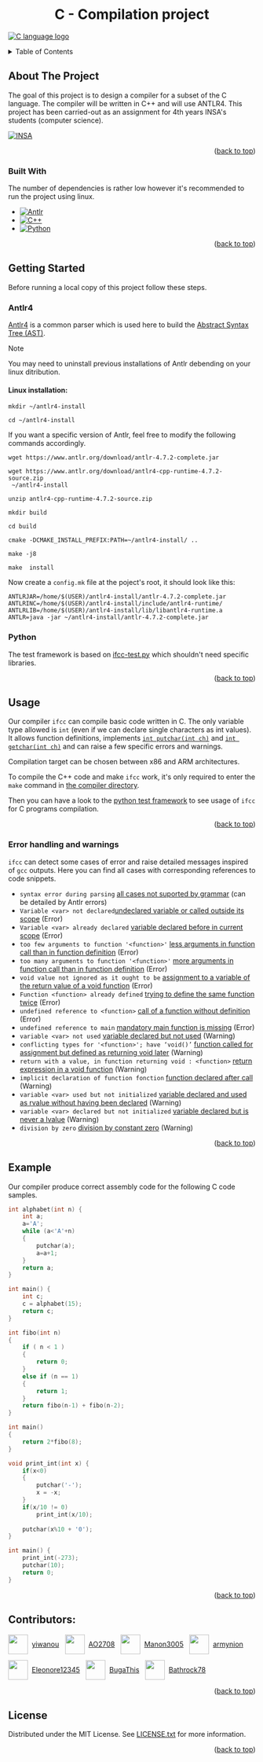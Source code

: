 <!-- Improved compatibility of back to top link: See: https://github.com/othneildrew/Best-README-Template/pull/73 -->
<a id="readme-top"></a>

<h1 align="center">C - Compilation project</h1>

[![C language logo][c-logo]](https://en.cppreference.com/w/c/language)

<!-- TABLE OF CONTENTS -->
<details>
  <summary>Table of Contents</summary>
  <ol>
    <li>
      <a href="#about-the-project">About The Project</a>
      <ul>
        <li><a href="#built-with">Built With</a></li>
      </ul>
    </li>
    <li>
      <a href="#getting-started">Getting Started</a>
      <ul>
        <li><a href="#antlr4">Antlr4</a></li>
        <li><a href="#python">Python</a></li>
      </ul>
    </li>
    <li>
      <a href="#usage">Usage</a>
      <ul>
        <li><a href="#error-handling-and-warnings">Error handling and warnings</a></li>
      </ul>
    </li>
    <li><a href="#example">Example</a></li>
    <li><a href="#contributors">Contibutors</a></li>
    <li><a href="#license">License</a></li>

  </ol>
</details>



<!-- ABOUT THE PROJECT -->
## About The Project

The goal of this project is to design a compiler for a subset of the C language. The compiler will be written in C++ and will use ANTLR4. This project has been carried-out as an assignment for 4th years INSA's students (computer science).

[![INSA][insa-lgog]][insa-url]

<p align="right">(<a href="#readme-top">back to top</a>)</p>



### Built With

The number of dependencies is rather low however it's recommended to run the project using linux.

* [![Antlr][antlr-logo]][antlr-url]
* [![C++][cpp-logo]][cpp-url]
* [![Python][python-logo]][python-url]


<p align="right">(<a href="#readme-top">back to top</a>)</p>



<!-- GETTING STARTED -->
## Getting Started

Before running a local copy of this project follow these steps.

### Antlr4

[Antlr4][antlr-url] is a common parser which is used here to build the [Abstract Syntax Tree (AST)][ast-url].

> [!NOTE]
> You may need to uninstall previous installations of Antlr debending on your linux ditribution.

#### Linux installation:
```
mkdir ~/antlr4-install
```
```
cd ~/antlr4-install
```
If you want a specific version of Antlr, feel free to modify the following commands accordingly.
```
wget https://www.antlr.org/download/antlr-4.7.2-complete.jar
```
```
wget https://www.antlr.org/download/antlr4-cpp-runtime-4.7.2-source.zip
 ~/antlr4-install
```
```
unzip antlr4-cpp-runtime-4.7.2-source.zip
```
```
mkdir build
```
```
cd build
```
```
cmake -DCMAKE_INSTALL_PREFIX:PATH=~/antlr4-install/ ..
```
```
make -j8
```
```
make  install
```
Now create a `config.mk` file at the poject's root, it should look like this:
```
ANTLRJAR=/home/$(USER)/antlr4-install/antlr-4.7.2-complete.jar
ANTLRINC=/home/$(USER)/antlr4-install/include/antlr4-runtime/
ANTLRLIB=/home/$(USER)/antlr4-install/lib/libantlr4-runtime.a
ANTLR=java -jar ~/antlr4-install/antlr-4.7.2-complete.jar
```

### Python

The test framework is based on [ifcc-test.py][python-test-script] which shouldn't need specific libraries.

<p align="right">(<a href="#readme-top">back to top</a>)</p>

<!-- USAGE EXAMPLES -->
## Usage

Our compiler `ifcc` can compile basic code written in C. The only variable type allowed is `int` (even if we can declare single characters as int values). It allows function definitions, implements [`int putchar(int ch)`][putchar-url] and [`int getchar(int ch)`][getchar-url] and can raise a few specific errors and warnings.

Compilation target can be chosen between x86 and ARM architectures.

To compile the C++ code and make `ifcc` work, it's only required to enter the `make` command in [the compiler directory][compiler-dir].

Then you can have a look to the [python test framework][python-test-script] to see usage of `ifcc` for C programs compilation.

<p align="right">(<a href="#readme-top">back to top</a>)</p>

### Error handling and warnings

`ifcc` can detect some cases of error and raise detailed messages inspired of `gcc` outputs. Here you can find all cases with corresponding references to code snippets. 

- `syntax error during parsing` [all cases not suported by grammar][err-syntax] (can be detailed by Antlr errors)
- `Variable <var> not declared`[undeclared variable or called outside its scope][err-var-non-decla] (Error)
- `Variable <var> already declared` [variable declared before in current scope][err-double-decla] (Error)
- `too few arguments to function '<function>'` [less arguments in function call than in function definition][err-too-few-args] (Error)
- `too many arguments to function '<function>'` [more arguments in function call than in function definition][err-too-many-args] (Error)
- `void value not ignored as it ought to be` [assignment to a variable of the return value of a void function][err-void-assign] (Error)
- `Function <function> already defined` [trying to define the same function twice][err-func-def-twice] (Error)
- `undefined reference to <function>` [call of a function without definition][err-undef-func] (Error)
- `undefined reference to main` [mandatory main function is missing][err-no-main] (Error)
- `variable <var> not used` [variable declared but not used][warn-not-used-var] (Warning)
- `conflicting types for '<function>'; have ‘void()’` [function called for assignment but defined as returning void later][warn-not-used-var] (Warning)
- `return with a value, in function returning void : <function>` [return expression in a void function][warn-return-void-func] (Warning)
- `implicit declaration of function fonction` [function declared after call][warn-not-used-var] (Warning)
- `variable <var> used but not initialized` [variable declared and used as rvalue without having been declared][warn-not-decl-var] (Warning)
- `variable <var> declared but not initialized` [variable declared but is never a lvalue][warn-not-decl-var] (Warning)
- `division by zero` [division by constant zero][warn-div-zero] (Warning)

<p align="right">(<a href="#readme-top">back to top</a>)</p>

## Example

Our compiler produce correct assembly code for the following C code samples.

```C
int alphabet(int n) {
    int a;
    a='A';
    while (a<'A'+n)
    {
        putchar(a);
        a=a+1;
    }
    return a;
}

int main() {
    int c;
    c = alphabet(15);
    return c;
}
```

```C
int fibo(int n)
{
    if ( n < 1 )
    {
        return 0;
    }
    else if (n == 1)
    {
        return 1;
    }
    return fibo(n-1) + fibo(n-2);
}

int main()
{
    return 2*fibo(8);
}
```

```C
void print_int(int x) {
    if(x<0)
    {
        putchar('-');
        x = -x;
    }
    if(x/10 != 0)
        print_int(x/10);
        
    putchar(x%10 + '0');
}

int main() {
    print_int(-273);
    putchar(10);
    return 0;
}
```

<p align="right">(<a href="#readme-top">back to top</a>)</p>

## Contributors:
<div style="display: flex; flex-wrap: wrap; gap: 12px;">
  <div style="display: flex; align-items: center; gap: 8px;">
    <img src="https://avatars.githubusercontent.com/u/103212284?v=4" width="40" />
    <span><a href="https://github.com/yiwanou" >yiwanou</a></span>
  </div>
  <div style="display: flex; align-items: center; gap: 8px;">
    <img src="https://avatars.githubusercontent.com/u/68855403?v=4" width="40" />
    <span><a href="https://github.com/AO2708" >AO2708</a></span>
  </div>
  <div style="display: flex; align-items: center; gap: 8px;">
    <img src="https://avatars.githubusercontent.com/u/129035607?v=4" width="40" />
    <span><a href="https://github.com/Manon3005" >Manon3005</a></span>
  </div>
  <div style="display: flex; align-items: center; gap: 8px;">
    <img src="https://avatars.githubusercontent.com/u/147798555?v=4" width="40" />
    <span><a href="https://github.com/armynion" >armynion</a></span>
  </div>
  <div style="display: flex; align-items: center; gap: 8px;">
    <img src="https://avatars.githubusercontent.com/u/77687565?v=4" width="40" />
    <span><a href="https://github.com/Eleonore12345" >Eleonore12345</a></span>
  </div>
  <div style="display: flex; align-items: center; gap: 8px;">
    <img src="https://avatars.githubusercontent.com/u/128641822?v=4" width="40" />
    <span><a href="https://github.com/BugaThis" >BugaThis</a></span>
  </div>
  <div style="display: flex; align-items: center; gap: 8px;">
    <img src="https://avatars.githubusercontent.com/u/127881703?v=4" width="40" />
    <span><a href="https://github.com/Bathrock78" >Bathrock78</a></span>
  </div>
</div>




<p align="right">(<a href="#readme-top">back to top</a>)</p>



<!-- LICENSE -->
## License

Distributed under the MIT License. See [LICENSE.txt][license] for more information.

<p align="right">(<a href="#readme-top">back to top</a>)</p>



[insa-url]: https://www.insa-lyon.fr/
[antlr-url]: https://www.antlr.org/download.html
[cpp-url]: https://en.cppreference.com/w/cpp/17
[python-url]: https://www.python.org/downloads/
[ast-url]: https://en.wikipedia.org/wiki/Abstract_syntax_tree
[putchar-url]: https://en.cppreference.com/w/c/io/putchar
[getchar-url]: https://en.cppreference.com/w/c/io/getchar
[c-logo]: documents/c_icon.png
[insa-lgog]: documents/insa_logo.jpg 
[antlr-logo]: documents/antlr_logo.png
[cpp-logo]: documents/cpp_logo.png
[python-logo]: documents/python_logo.png
[compiler-dir]: compiler/
[python-test-script]: tests/ifcc-test.py
[license]: LICENCE.txt

[err-syntax]: tests/testfiles/testAffectation/erreur_affectation_multiple.c
[err-var-non-decla]: tests/testfiles/testAffectation/erreur_affectation_variable_non_declaree.c
[err-double-decla]: tests/testfiles/testDeclaration/erreur_redeclaration.c
[err-too-few-args]: tests/testfiles/testDefFonctions/erreur_appel_fonction_mauvais_nombre_param.c
[err-too-many-args]: tests/testfiles/testPutchar/putchar_2_args.c
[err-void-assign]: tests/testfiles/testDefFonctions/erreur_fonction_declaree_void_affectation_int.c
[err-func-def-twice]: tests/testfiles/testDefFonctions/erreur_fonction_def_twice.c
[err-undef-func]: tests/testfiles/testDefFonctions/erreur_fonction_sans_param_appelée_non_definie.c
[err-no-main]: tests/testfiles/testDefFonctions/erreur_prog_sans_main.c
[warn-return-void-func]: tests/testfiles/testTypeVoidFonction/warning_retour_valeur_alors_que_void.c
[warn-not-used-var]: tests/testfiles/testDefFonctions/warning_fonction_declaree_void_affectation_int.c
[warn-not-decl-var]: tests/testfiles/testWarningVariable/warning_affectation_variable_not_initialized.c
[warn-div-zero]: tests/testfiles/testDivision/division_par_const_0.c

